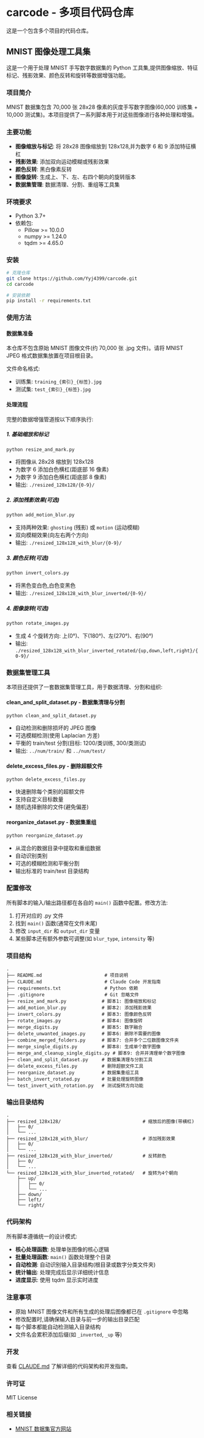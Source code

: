 # carcode - 多项目代码仓库

这是一个包含多个项目的代码仓库。

## MNIST 图像处理工具集

这是一个用于处理 MNIST 手写数字数据集的 Python 工具集,提供图像缩放、特征标记、残影效果、颜色反转和旋转等数据增强功能。

### 项目简介

MNIST 数据集包含 70,000 张 28x28 像素的灰度手写数字图像(60,000 训练集 + 10,000 测试集)。本项目提供了一系列脚本用于对这些图像进行各种处理和增强。

### 主要功能

- **图像缩放与标记**: 将 28x28 图像缩放到 128x128,并为数字 6 和 9 添加特征横杠
- **残影效果**: 添加双向运动模糊或残影效果
- **颜色反转**: 黑白像素反转
- **图像旋转**: 生成上、下、左、右四个朝向的旋转版本
- **数据集管理**: 数据清理、分割、重组等工具集

### 环境要求

- Python 3.7+
- 依赖包:
  - Pillow >= 10.0.0
  - numpy >= 1.24.0
  - tqdm >= 4.65.0

### 安装

```bash
# 克隆仓库
git clone https://github.com/Yyj4399/carcode.git
cd carcode

# 安装依赖
pip install -r requirements.txt
```

### 使用方法

#### 数据集准备

本仓库不包含原始 MNIST 图像文件(约 70,000 张 .jpg 文件)。请将 MNIST JPEG 格式数据集放置在项目根目录。

文件命名格式:
- 训练集: `training_{索引}_{标签}.jpg`
- 测试集: `test_{索引}_{标签}.jpg`

#### 处理流程

完整的数据增强管道按以下顺序执行:

##### 1. 基础缩放和标记

```bash
python resize_and_mark.py
```

- 将图像从 28x28 缩放到 128x128
- 为数字 6 添加白色横杠(距底部 16 像素)
- 为数字 9 添加白色横杠(距底部 8 像素)
- 输出: `./resized_128x128/{0-9}/`

##### 2. 添加残影效果(可选)

```bash
python add_motion_blur.py
```

- 支持两种效果: `ghosting` (残影) 或 `motion` (运动模糊)
- 双向模糊效果(向左右两个方向)
- 输出: `./resized_128x128_with_blur/{0-9}/`

##### 3. 颜色反转(可选)

```bash
python invert_colors.py
```

- 将黑色变白色,白色变黑色
- 输出: `./resized_128x128_with_blur_inverted/{0-9}/`

##### 4. 图像旋转(可选)

```bash
python rotate_images.py
```

- 生成 4 个旋转方向: 上(0°)、下(180°)、左(270°)、右(90°)
- 输出: `./resized_128x128_with_blur_inverted_rotated/{up,down,left,right}/{0-9}/`

### 数据集管理工具

本项目还提供了一套数据集管理工具，用于数据清理、分割和组织:

#### clean_and_split_dataset.py - 数据集清理与分割

```bash
python clean_and_split_dataset.py
```

- 自动检测和删除损坏的 JPEG 图像
- 可选模糊检测(使用 Laplacian 方差)
- 平衡的 train/test 分割(目标: 1200/类训练, 300/类测试)
- 输出: `../num/train/` 和 `../num/test/`

#### delete_excess_files.py - 删除超额文件

```bash
python delete_excess_files.py
```

- 快速删除每个类别的超额文件
- 支持自定义目标数量
- 随机选择删除的文件(避免偏差)

#### reorganize_dataset.py - 数据集重组

```bash
python reorganize_dataset.py
```

- 从混合的数据目录中提取和重组数据
- 自动识别类别
- 可选的模糊检测和平衡分割
- 输出标准的 train/test 目录结构

### 配置修改

所有脚本的输入/输出路径都在各自的 `main()` 函数中配置。修改方法:

1. 打开对应的 .py 文件
2. 找到 `main()` 函数(通常在文件末尾)
3. 修改 `input_dir` 和 `output_dir` 变量
4. 某些脚本还有额外参数可调整(如 `blur_type`, `intensity` 等)

### 项目结构

```
.
├── README.md                       # 项目说明
├── CLAUDE.md                       # Claude Code 开发指南
├── requirements.txt                # Python 依赖
├── .gitignore                      # Git 忽略文件
├── resize_and_mark.py             # 脚本1: 图像缩放和标记
├── add_motion_blur.py             # 脚本2: 添加残影效果
├── invert_colors.py               # 脚本3: 图像颜色反转
├── rotate_images.py               # 脚本4: 图像旋转
├── merge_digits.py                # 脚本5: 数字融合
├── delete_unwanted_images.py      # 脚本6: 删除不需要的图像
├── combine_merged_folders.py      # 脚本7: 合并多个二位数图像文件夹
├── merge_single_digits.py         # 脚本8: 生成单个数字图像
├── merge_and_cleanup_single_digits.py # 脚本9: 合并并清理单个数字图像
├── clean_and_split_dataset.py     # 数据集清理与分割工具
├── delete_excess_files.py         # 删除超额文件工具
├── reorganize_dataset.py          # 数据集重组工具
├── batch_invert_rotated.py        # 批量处理旋转图像
└── test_invert_with_rotation.py   # 测试旋转方向功能
```

### 输出目录结构

```
.
├── resized_128x128/                              # 缩放后的图像(带横杠)
│   ├── 0/
│   └── ...
├── resized_128x128_with_blur/                    # 添加残影效果
│   ├── 0/
│   └── ...
├── resized_128x128_with_blur_inverted/           # 反转颜色
│   ├── 0/
│   └── ...
└── resized_128x128_with_blur_inverted_rotated/   # 旋转为4个朝向
    ├── up/
    │   ├── 0/
    │   └── ...
    ├── down/
    ├── left/
    └── right/
```

### 代码架构

所有脚本遵循统一的设计模式:

- **核心处理函数**: 处理单张图像的核心逻辑
- **批量处理函数**: `main()` 函数处理整个目录
- **自动检测**: 自动识别输入目录结构(根目录或数字分类文件夹)
- **统计输出**: 处理完成后显示详细统计信息
- **进度显示**: 使用 tqdm 显示实时进度

### 注意事项

- 原始 MNIST 图像文件和所有生成的处理后图像都已在 `.gitignore` 中忽略
- 修改配置时,请确保输入目录与前一步的输出目录匹配
- 每个脚本都能自动检测输入目录结构
- 文件名会累积添加后缀(如 `_inverted`, `_up` 等)

### 开发

查看 [CLAUDE.md](CLAUDE.md) 了解详细的代码架构和开发指南。

### 许可证

MIT License

### 相关链接

- [MNIST 数据集官方网站](http://yann.lecun.com/exdb/mnist/)
